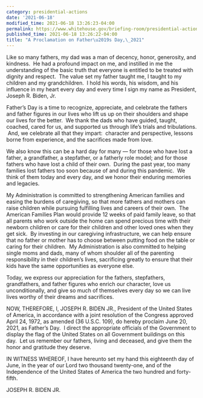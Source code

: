 ```yaml
---
category: presidential-actions
date: '2021-06-18'
modified_time: 2021-06-18 13:26:23-04:00
permalink: https://www.whitehouse.gov/briefing-room/presidential-actions/2021/06/18/a-proclamation-on-fathers-day-2021/
published_time: 2021-06-18 13:26:22-04:00
title: "A Proclamation on Father\u2019s Day,\_2021"
---
```

 
Like so many fathers, my dad was a man of decency, honor, generosity,
and kindness.  He had a profound impact on me, and instilled in me the
understanding of the basic truth that everyone is entitled to be treated
with dignity and respect.  The value set my father taught me, I taught
to my children and my grandchildren.  I hold his words, his wisdom, and
his influence in my heart every day and every time I sign my name
as President, Joseph R. Biden, Jr.

Father’s Day is a time to recognize, appreciate, and celebrate the
fathers and father figures in our lives who lift us up on their
shoulders and shape our lives for the better.  We thank the dads who
have guided, taught, coached, cared for us, and supported us through
life’s trials and tribulations.  And, we celebrate all that they impart:
 character and perspective, lessons borne from experience, and the
sacrifices made from love. 

We also know this can be a hard day for many — for those who have lost a
father, a grandfather, a stepfather, or a fatherly role model; and for
those fathers who have lost a child of their own.  During the past year,
too many families lost fathers too soon because of and during this
pandemic.  We think of them today and every day, and we honor their
enduring memories and legacies.

My Administration is committed to strengthening American families and
easing the burdens of caregiving, so that more fathers and mothers can
raise children while pursuing fulfilling lives and careers of their
own.  The American Families Plan would provide 12 weeks of paid family
leave, so that all parents who work outside the home can spend precious
time with their newborn children or care for their children and other
loved ones when they get sick.  By investing in our caregiving
infrastructure, we can help ensure that no father or mother has to
choose between putting food on the table or caring for their children. 
My Administration is also committed to helping single moms and dads,
many of whom shoulder all of the parenting responsibility in their
children’s lives, sacrificing greatly to ensure that their kids have the
same opportunities as everyone else. 

Today, we express our appreciation for the fathers, stepfathers,
grandfathers, and father figures who enrich our character, love us
unconditionally, and give so much of themselves every day so we can live
lives worthy of their dreams and sacrifices.  

NOW, THEREFORE, I, JOSEPH R. BIDEN JR., President of the United States
of America, in accordance with a joint resolution of the Congress
approved April 24, 1972, as amended (36 U.S.C. 109), do hereby proclaim
June 20, 2021, as Father’s Day.  I direct the appropriate officials of
the Government to display the flag of the United States on all
Government buildings on this day.  Let us remember our fathers, living
and deceased, and give them the honor and gratitude they deserve.

IN WITNESS WHEREOF, I have hereunto set my hand this eighteenth day of
June, in the year of our Lord two thousand twenty-one, and of the
Independence of the United States of America the two hundred and
forty-fifth.

JOSEPH R. BIDEN JR.
